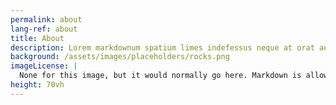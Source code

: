 ```yaml
---
permalink: about
lang-ref: about
title: About
description: Lorem markdownum spatium limes indefessus neque at orat aestuat
background: /assets/images/placeholders/rocks.png
imageLicense: |
  None for this image, but it would normally go here. Markdown is allowed.
height: 70vh
---
```


